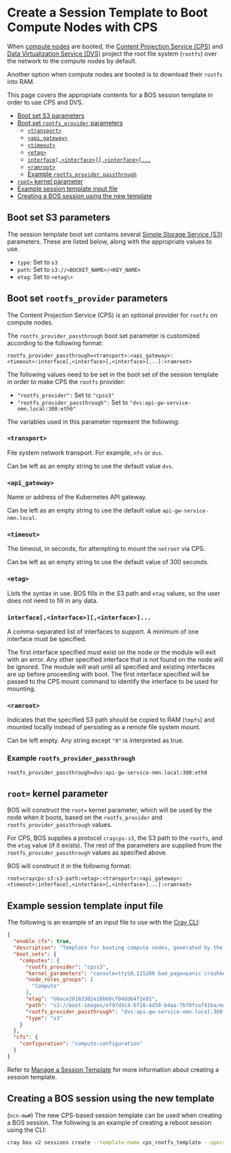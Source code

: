 # Create a Session Template to Boot Compute Nodes with CPS

When [compute nodes](../../glossary.md#compute-node-cn) are booted, the [Content Projection Service (CPS)](../../glossary.md#content-projection-service-cps) and
[Data Virtualization Service (DVS)](../../glossary.md#data-virtualization-service-dvs) project the root file system \(`rootfs`\) over the network to the compute nodes by default.

Another option when compute nodes are booted is to download their `rootfs` into RAM.

This page covers the appropriate contents for a BOS session template in order to use CPS and DVS.

- [Boot set S3 parameters](#boot-set-s3-parameters)
- [Boot set `rootfs_provider` parameters](#boot-set-rootfs_provider-parameters)
  - [`<transport>`](#transport)
  - [`<api_gateway>`](#api_gateway)
  - [`<timeout>`](#timeout)
  - [`<etag>`](#etag)
  - [`interface[,<interface>][,<interface>]...`](#interfaceinterfaceinterface)
  - [`<ramroot>`](#ramroot)
  - [Example `rootfs_provider_passthrough`](#example-rootfsproviderpassthrough)
- [`root=` kernel parameter](#root-kernel-parameter)
- [Example session template input file](#example-session-template-input-file)
- [Creating a BOS session using the new template](#creating-a-bos-session-using-the-new-template)

## Boot set S3 parameters

The session template boot set contains several [Simple Storage Service (S3)](../../glossary.md#simple-storage-service-s3) parameters.
These are listed below, along with the appropriate values to use.

- `type`: Set to `s3`
- `path`: Set to `s3://<BUCKET_NAME>/<KEY_NAME>`
- `etag`: Set to `<etag\>`

## Boot set `rootfs_provider` parameters

The Content Projection Service \(CPS\) is an optional provider for `rootfs` on compute nodes.

The `rootfs_provider_passthrough` boot set parameter is customized according to the following format:

```text
rootfs_provider_passthrough=<transport>:<api_gateway>:<timeout>:interface[,<interface>[,<interface>]...]:<ramroot>
```

The following values need to be set in the boot set of the session template in order to make CPS the `rootfs` provider:

- `"rootfs_provider":` Set to `"cpss3"`
- `"rootfs_provider_passthrough":` Set to `"dvs:api-gw-service-nmn.local:300:eth0"`

The variables used in this parameter represent the following:

### `<transport>`

File system network transport. For example, `nfs` or `dvs`.

Can be left as an empty string to use the default value `dvs`.

### `<api_gateway>`

Name or address of the Kubernetes API gateway.

Can be left as an empty string to use the default value `api-gw-service-nmn.local`.

### `<timeout>`

The timeout, in seconds, for attempting to mount the `netroot` via CPS.

Can be left as an empty string to use the default value of 300 seconds.

### `<etag>`

Lists the syntax in use. BOS fills in the S3 path and `etag` values, so the user does not need to fill in any data.

### `interface[,<interface>][,<interface>]...`

A comma-separated list of interfaces to support. A minimum of one interface must be specified.

The first interface specified must exist on the node or the module will exit with an error. Any other specified interface that is not found on the node will be ignored.
The module will wait until all specified and existing interfaces are up before proceeding with boot.
The first interface specified will be passed to the CPS mount command to identify the interface to be used for mounting.

### `<ramroot>`

Indicates that the specified S3 path should be copied to RAM \(`tmpfs`\) and mounted locally instead of persisting as a remote file system mount.

Can be left empty. Any string except `"0"` is interpreted as true.

### Example `rootfs_provider_passthrough`

```text
rootfs_provider_passthrough=dvs:api-gw-service-nmn.local:300:eth0
```

## `root=` kernel parameter

BOS will construct the `root=` kernel parameter, which will be used by the node when it boots, based on the `rootfs_provider` and `rootfs_provider_passthrough` values.

For CPS, BOS supplies a protocol `craycps-s3`, the S3 path to the `rootfs`, and the `etag` value \(if it exists\).
The rest of the parameters are supplied from the `rootfs_provider_passthrough` values as specified above.

BOS will construct it in the following format:

```text
root=craycps-s3:s3-path:<etag>:<transport>:<api_gateway>:<timeout>:interface[,<interface>[,<interface>]...]:<ramroot>
```

## Example session template input file

The following is an example of an input file to use with the [Cray CLI](../../glossary.md#cray-cli-cray):

```json
{
  "enable_cfs": true,
  "description": "Template for booting compute nodes, generated by the installation",
  "boot_sets": {
    "computes": {
      "rootfs_provider": "cpss3",
      "kernel_parameters": "console=ttyS0,115200 bad_page=panic crashkernel=360M hugepagelist=2m-2g intel_iommu=off intel_pstate=disable iommu=pt ip=dhcp numa_interleave_omit=headless numa_zonelist_order=node oops=panic pageblock_order=14 pcie_ports=native printk.synchronous=y rd.neednet=1 rd.retry=10 rd.shell k8s_gw=api-gw-service-nmn.local quiet turbo_boost_limit=999",
      "node_roles_groups": [
        "Compute"
      ],
      "etag": "b0ace28163302e18b68cf04dd64f2e01",
      "path": "s3://boot-images/ef97d3c4-6f10-4d58-b4aa-7b70fcaf41ba/manifest.json",
      "rootfs_provider_passthrough": "dvs:api-gw-service-nmn.local:300:eth0",
      "type": "s3"
    }
  },
  "cfs": {
    "configuration": "compute-configuration"
  }
}
```

Refer to [Manage a Session Template](Manage_a_Session_Template.md) for more information about creating a session template.

## Creating a BOS session using the new template

(`ncn-mw#`) The new CPS-based session template can be used when creating a BOS session. The following is an example of creating a reboot session using the CLI:

```bash
cray bos v2 sessions create --template-name cps_rootfs_template --operation Reboot
```

